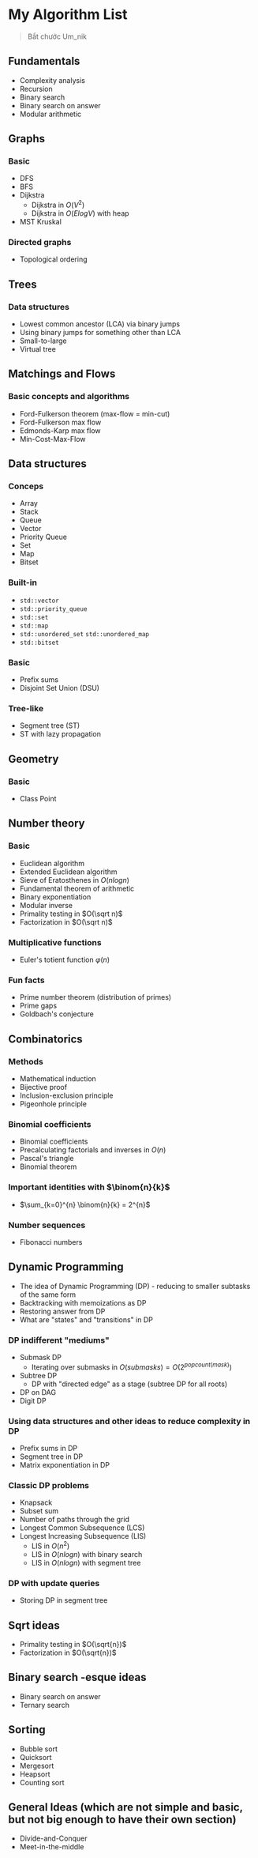 # My Algorithm List 
> Bắt chước Um_nik

## Fundamentals
- Complexity analysis
- Recursion
- Binary search
- Binary search on answer
- Modular arithmetic
  
## Graphs
### Basic
- DFS
- BFS
- Dijkstra
  - Dijkstra in $O(V^2)$
  - Dijkstra in $O(ElogV)$ with heap
- MST Kruskal
### Directed graphs
- Topological ordering
  
## Trees
### Data structures
- Lowest common ancestor (LCA) via binary jumps
- Using binary jumps for something other than LCA
- Small-to-large
- Virtual tree

## Matchings and Flows
### Basic concepts and algorithms
- Ford-Fulkerson theorem (max-flow = min-cut)
- Ford-Fulkerson max flow
- Edmonds-Karp max flow
- Min-Cost-Max-Flow

## Data structures
### Conceps
- Array
- Stack
- Queue
- Vector
- Priority Queue
- Set
- Map
- Bitset
### Built-in
- ```std::vector```
- ```std::priority_queue```
- ```std::set```
- ```std::map```
- ```std::unordered_set``` ```std::unordered_map```
- ```std::bitset```
### Basic
- Prefix sums
- Disjoint Set Union (DSU)
### Tree-like
- Segment tree (ST)
- ST with lazy propagation

## Geometry
### Basic
- Class Point

## Number theory
### Basic
- Euclidean algorithm
- Extended Euclidean algorithm
- Sieve of Eratosthenes in $O(nlogn)$
- Fundamental theorem of arithmetic
- Binary exponentiation
- Modular inverse
- Primality testing in $O(\sqrt n)$
- Factorization in $O(\sqrt n)$
### Multiplicative functions
- Euler's totient function $\varphi(n)$
### Fun facts
- Prime number theorem (distribution of primes)
- Prime gaps
- Goldbach's conjecture

## Combinatorics
### Methods
- Mathematical induction
- Bijective proof
- Inclusion-exclusion principle
- Pigeonhole principle
### Binomial coefficients
- Binomial coefficients
- Precalculating factorials and inverses in $O(n)$
- Pascal's triangle
- Binomial theorem
### Important identities with $\binom{n}{k}$
- $\sum_{k=0}^{n} \binom{n}{k} = 2^{n}$
### Number sequences
- Fibonacci numbers

## Dynamic Programming
- The idea of Dynamic Programming (DP) - reducing to smaller subtasks of the same form
- Backtracking with memoizations as DP
- Restoring answer from DP
- What are "states" and "transitions" in DP
### DP indifferent "mediums"
- Submask DP
  - Iterating over submasks in $O(submasks) = O(2^{popcount(mask)})$
- Subtree DP
  - DP with "directed edge" as a stage (subtree DP for all roots)
- DP on DAG
- Digit DP
### Using data structures and other ideas to reduce complexity in DP
- Prefix sums in DP
- Segment tree in DP
- Matrix exponentiation in DP
### Classic DP problems
- Knapsack
- Subset sum
- Number of paths through the grid
- Longest Common Subsequence (LCS)
- Longest Increasing Subsequence (LIS)
  - LIS in $O(n^2)$
  - LIS in $O(nlogn)$ with binary search
  - LIS in $O(nlogn)$ with segment tree
### DP with update queries
- Storing DP in segment tree

## Sqrt ideas
- Primality testing in $O(\sqrt{n})$
- Factorization in $O(\sqrt{n})$

## Binary search -esque ideas
- Binary search on answer
- Ternary search

## Sorting
- Bubble sort
- Quicksort
- Mergesort
- Heapsort
- Counting sort

## General Ideas (which are not simple and basic, but not big enough to have their own section)
- Divide-and-Conquer
- Meet-in-the-middle
